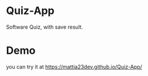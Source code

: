 # Quiz-App

Software Quiz, with save result.

# Demo 
you can try it at https://mattia23dev.github.io/Quiz-App/

